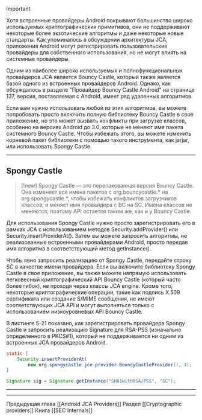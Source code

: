 
> [!important] 
> Хотя встроенные провайдеры Android покрывают большинство широко используемых криптографических примитивов, они не поддерживают некоторые более экзотические алгоритмы и даже некоторые новые стандарты. Как упоминалось в обсуждении архитектуры JCA, приложения Android могут регистрировать пользовательские провайдеры для собственного использования, но не могут влиять на системные провайдеры.

Одним из наиболее широко используемых и полнофункциональных провайдеров JCA является Bouncy Castle, который также является базой одного из встроенных провайдеров Android. Однако, как обсуждалось в разделе "Провайдер Bouncy Castle Android" на странице 137, версия, поставляемая с Android, имеет ряд удаленных алгоритмов.

Если вам нужно использовать любой из этих алгоритмов, вы можете попробовать просто включить полную библиотеку Bouncy Castle в свое приложение, но это может вызвать конфликты при загрузке классов, особенно на версиях Android до 3.0, которые не меняют имя пакета системного Bouncy Castle. Чтобы избежать этого, вы можете изменить корневой пакет библиотеки с помощью такого инструмента, как jarjar, или использовать Spongy Castle.

---
## **Spongy Castle**

> [!new] 
> Spongy Castle — это перепакованная версия Bouncy Castle. Она изменяет все имена пакетов с org.bouncycastle.* на org.spongycastle.*, чтобы избежать конфликтов загрузчиков классов, и меняет имя провайдера с BC на SC. Имена классов не меняются, поэтому API остается таким же, как и у Bouncy Castle.

Для использования Spongy Castle нужно просто зарегистрировать его в рамках JCA с использованием методов Security.addProvider() или Security.insertProviderAt(). Затем вы можете запросить алгоритмы, не реализованные встроенными провайдерами Android, просто передав имя алгоритма в соответствующий метод getInstance().

Чтобы явно запросить реализацию от Spongy Castle, передайте строку SC в качестве имени провайдера. Если вы включите библиотеку Spongy Castle в свое приложение, вы также можете напрямую использовать легковесный криптографический API Bouncy Castle (который часто более гибок), не проходя через классы JCA engine. Кроме того, некоторые криптографические операции, такие как подпись X.509 сертификата или создание S/MIME сообщения, не имеют соответствующих JCA API и могут выполняться только с использованием низкоуровневых API Bouncy Castle.

В листинге 5-21 показано, как зарегистрировать провайдера Spongy Castle и запросить реализацию Signature для RSA-PSS (изначально определенного в PKCS#1), который не поддерживается ни одним из встроенных JCA провайдеров Android.
```java
static {
    Security.insertProviderAt(
        new org.spongycastle.jce.provider.BouncyCastleProvider(), 1);
}

Signature sig = Signature.getInstance("SHA1withRSA/PSS", "SC");
```

---
---
Предыдущая глава [[Android JCA Providers]]
Раздел [[Cryptographic providers]]
Книга [[SEC Internals]]
